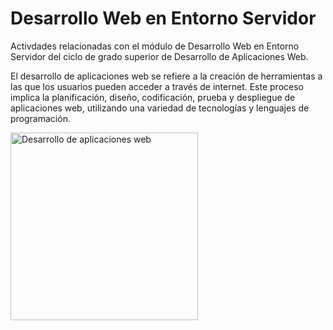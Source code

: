 # Desarrollo Web en Entorno Servidor

Activdades relacionadas con el módulo de Desarrollo Web en Entorno Servidor del ciclo de grado superior de Desarrollo de Aplicaciones Web. 

El desarrollo de aplicaciones web se refiere a la creación de herramientas a las que los usuarios pueden acceder a través de internet. Este proceso implica la planificación, diseño, codificación, prueba y despliegue de aplicaciones web, utilizando una variedad de tecnologías y lenguajes de programación. 

<img src="https://tecnux.net/wp-content/uploads/2018/05/Web-Application-Development1.jpg" alt="Desarrollo de aplicaciones web" width="300" height="300">
